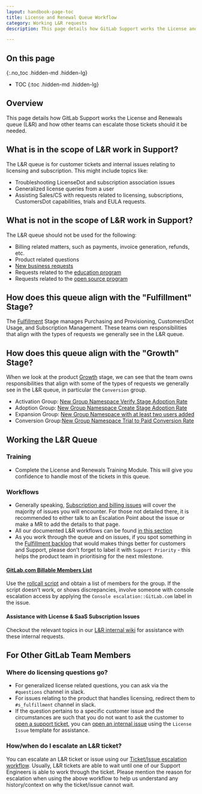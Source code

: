 ```yaml
---
layout: handbook-page-toc
title: License and Renewal Queue Workflow
category: Working L&R requests
description: This page details how GitLab Support works the License and Renewals queue (L&R) and how other teams can escalate those tickets should it be needed.

---
```


## On this page
{:.no_toc .hidden-md .hidden-lg}

- TOC
{:toc .hidden-md .hidden-lg}

## Overview

This page details how GitLab Support works the License and Renewals queue (L&R) and how other teams can escalate those tickets should it be needed.

## What is in the scope of L&R work in Support?

The L&R queue is for customer tickets and internal issues relating to licensing and subscription. This might include topics like:

* Troubleshooting LicenseDot and subscription association issues
* Generalized license queries from a user
* Assisting Sales/CS with requests related to licensing, subscriptions, CustomersDot capabilities, trials and EULA requests.

## What is **not in the scope** of L&R work in Support?

The L&R queue should not be used for the following:

* Billing related matters, such as payments, invoice generation, refunds, etc.
* Product related questions
* [New business requests](https://about.gitlab.com/sales/)
* Requests related to the
  [education program](https://about.gitlab.com/solutions/education/)
* Requests related to the
  [open source program](https://about.gitlab.com/solutions/open-source/join/)
  
## How does this queue align with the "Fulfillment" Stage?

The [Fulfillment](https://about.gitlab.com/direction/fulfillment/) Stage manages Purchasing and Provisioning, CustomersDot Usage, and Subscription Management. These teams own responsibilities that align with the types of requests we generally see in the L&R queue.

## How does this queue align with the "Growth" Stage?

When we look at the product [Growth](/handbook/product/product-categories/#growth-stage) stage, we can see that the team owns responsibilities that align with some of the types of requests we generally see in the L&R queue, in particular the `Conversion` group.

- Activation Group: [New Group Namespace Verify Stage Adoption Rate](https://about.gitlab.com/handbook/product/performance-indicators/#new-group-namespace-verify-stage-adoption-rate) 
- Adoption Group: [New Group Namespace Create Stage Adoption Rate](https://about.gitlab.com/handbook/product/performance-indicators/#new-group-namespace-create-stage-adoption-rate)
- Expansion Group: [New Group Namespace with at least two users added](https://about.gitlab.com/handbook/product/performance-indicators/#new-group-namespace-with-at-least-two-users-added)
- Conversion Group:[New Group Namespace Trial to Paid Conversion Rate](https://about.gitlab.com/handbook/product/performance-indicators/#new-group-namespace-trial-to-paid-conversion-rate) 

## Working the L&R Queue

### Training

- Complete the License and Renewals Training Module. This will give you confidence to handle most of the tickets in this queue.

### Workflows

- Generally speaking, [Subscription and billing issues](license_troubleshooting.html) will cover the majority of issues you will encounter. For those not detailed there, it is recommended to either talk to an Escalation Point about the issue or make a MR to add the details to that page.
- All our documented L&R workflows can be found [in this section](https://about.gitlab.com/handbook/support/workflows/#License%20and%20subscription)
- As you work through the queue and on issues, if you spot something in the [Fulfillment backlog](https://gitlab.com/groups/gitlab-org/-/issues?scope=all&utf8=%E2%9C%93&state=opened&label_name%5B%5D=group%3A%3Afulfillment) that would makes things better for customers and Support, please don’t forget to label it with `Support Priority` - this helps the product team in prioritising for the next milestone.

#### [GitLab.com Billable Members List](https://gitlab.com/gitlab-com/support/internal-requests/-/blob/master/.gitlab/issue_templates/Billable%20Members.md)

Use the [rollcall script](https://gitlab.com/gitlab-com/support/toolbox/glgl#rollcall) and obtain a list of members for the group. If the script doesn’t work, or shows discrepancies, involve someone with console escalation access by applying the `Console escalation::GitLab.com` label in the issue.

#### Assistance with License & SaaS Subscription Issues

Checkout the relevant topics in our [L&R internal wiki](https://gitlab.com/gitlab-com/support/license-and-renewals/-/wikis/home) for assistance with these internal requests.

## For Other GitLab Team Members

### Where do licensing questions go?

- For generalized license related questions, you can ask via the `#questions` channel in slack.
- For issues relating to the product that handles licensing, redirect them to `#s_fulfillment` channel in slack.
- If the question pertains to a specific customer issue and the circumstances are such that you do not want to ask the customer to [open a support ticket](https://support.gitlab.com/hc/en-us/requests/new?ticket_form_id=360000071293), you can [open an internal issue](https://gitlab.com/gitlab-com/support/internal-requests/issues/new?issuable_template=Plan%20Change%20Request) using the `License Issue` template for assistance.

### How/when do I escalate an L&R ticket?

You can escalate an L&R ticket or issue using our [Ticket/Issue escalation workflow](https://about.gitlab.com/handbook/support/internal-support/#other). Usually, L&R tickets are able to wait until one of our Support Engineers is able to work through the ticket. Please mention the reason for escalation when using the above workflow to help us understand any history/context on why the ticket/issue cannot wait.
